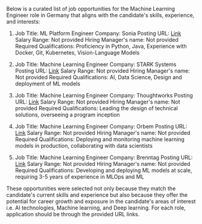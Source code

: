Below is a curated list of job opportunities for the Machine Learning Engineer role in Germany that aligns with the candidate's skills, experience, and interests:

1. Job Title: ML Platform Engineer 
   Company: Sonia
   Posting URL: [Link](https://www.linkedin.com/jobs/search?keywords=Machine+Learning+Engineer&geoId=101282230&trk=d_flagship3_salary_explorer)
   Salary Range: Not provided
   Hiring Manager's name: Not provided
   Required Qualifications: Proficiency in Python, Java, Experience with Docker, Git, Kubernetes, Vision-Language Models

2. Job Title: Machine Learning Engineer
   Company: STARK Systems
   Posting URL: [Link](https://www.glassdoor.com/Job/germany-machine-learning-jobs-SRCH_IL.0,7_IN96_KO8,24.htm)
   Salary Range: Not provided
   Hiring Manager's name: Not provided
   Required Qualifications: AI, Data Science, Design and deployment of ML models

3. Job Title: Machine Learning Engineer
   Company: Thoughtworks
   Posting URL: [Link](https://www.thoughtworks.com/en-us/careers/jobs/7119540)
   Salary Range: Not provided
   Hiring Manager's name: Not provided
   Required Qualifications: Leading the design of technical solutions, overseeing a program inception 

4. Job Title: Machine Learning Engineer
   Company: Orbem
   Posting URL: [Link](https://orbem.recruitee.com/o/machine-learning-engineer-fmd?lang=en)
   Salary Range: Not provided
   Hiring Manager's name: Not provided   
   Required Qualifications: Deploying and monitoring machine learning models in production, collaborating with data scientists 

5. Job Title: Machine Learning Engineer 
   Company: Brenntag
   Posting URL: [Link](https://www.jointaro.com/jobs/deutschlandgpt/machine-learning-engineer/)
   Salary Range: Not provided
   Hiring Manager's name: Not provided
   Required Qualifications: Developing and deploying ML models at scale, requiring 3-5 years of experience in MLOps and ML

These opportunities were selected not only because they match the candidate's current skills and experience but also because they offer the potential for career growth and exposure in the candidate's areas of interest i.e. AI technologies, Machine learning, and Deep learning. For each role, application should be through the provided URL links.